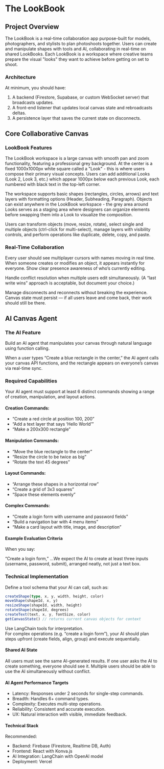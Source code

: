 # The LookBook

## Project Overview

The LookBook is a real-time collaboration app purpose-built for models, photographers, and stylists to plan photoshoots together. Users can create and manipulate shapes with tools and AI, collaborating in real-time on shared LookBooks. Each LookBook is a workspace where creative teams prepare the visual "looks" they want to achieve before getting on set to shoot.



### Architecture

At minimum, you should have:

1. A backend (Firestore, Supabase, or custom WebSocket server) that broadcasts updates.  
2. A front-end listener that updates local canvas state and rebroadcasts deltas.  
3. A persistence layer that saves the current state on disconnects.

## Core Collaborative Canvas

### LookBook Features

The LookBook workspace is a large canvas with smooth pan and zoom functionality, featuring a professional grey background. At the center is a fixed 1000x1000px white square called a "Look" - this is where users compose their primary visual concepts. Users can add additional Looks (Look 2, Look 3, etc.) which appear 1000px below each previous Look, each numbered with black text in the top-left corner.

The workspace supports basic shapes (rectangles, circles, arrows) and text layers with formatting options (Header, Subheading, Paragraph). Objects can exist anywhere in the LookBook workspace - the grey area around Looks serves as a staging area where designers can organize elements before swapping them into a Look to visualize the composition.

Users can transform objects (move, resize, rotate), select single and multiple objects (ctrl-click for multi-select), manage layers with visibility controls, and perform operations like duplicate, delete, copy, and paste.

### Real-Time Collaboration 

Every user should see multiplayer cursors with names moving in real time. When someone creates or modifies an object, it appears instantly for everyone. Show clear presence awareness of who’s currently editing.

Handle conflict resolution when multiple users edit simultaneously. (A “last write wins” approach is acceptable, but document your choice.)

Manage disconnects and reconnects without breaking the experience. Canvas state must persist — if all users leave and come back, their work should still be there.


## AI Canvas Agent

### The AI Feature

Build an AI agent that manipulates your canvas through natural language using function calling.

When a user types “Create a blue rectangle in the center,” the AI agent calls your canvas API functions, and the rectangle appears on everyone’s canvas via real-time sync.

### Required Capabilities

Your AI agent must support at least 6 distinct commands showing a range of creation, manipulation, and layout actions.

#### Creation Commands:

* “Create a red circle at position 100, 200”  
* “Add a text layer that says ‘Hello World’”  
* “Make a 200x300 rectangle”

#### Manipulation Commands:

* “Move the blue rectangle to the center”  
* “Resize the circle to be twice as big”  
* “Rotate the text 45 degrees”

#### Layout Commands:

* “Arrange these shapes in a horizontal row”  
* “Create a grid of 3x3 squares”  
* “Space these elements evenly”

#### Complex Commands:

* “Create a login form with username and password fields”  
* “Build a navigation bar with 4 menu items”  
* “Make a card layout with title, image, and description”

#### Example Evaluation Criteria

When you say:

“Create a login form,” …We expect the AI to create at least three inputs (username, password, submit), arranged neatly, not just a text box.

### Technical Implementation

Define a tool schema that your AI can call, such as:

```ts
createShape(type, x, y, width, height, color)
moveShape(shapeId, x, y)
resizeShape(shapeId, width, height)
rotateShape(shapeId, degrees)
createText(text, x, y, fontSize, color)
getCanvasState() // returns current canvas objects for context
```

Use LangChain tools for interpretation.  
For complex operations (e.g. “create a login form”), your AI should plan steps upfront (create fields, align, group) and execute sequentially.

#### Shared AI State

All users must see the same AI-generated results. If one user asks the AI to create something, everyone should see it. Multiple users should be able to use the AI simultaneously without conflict.

#### AI Agent Performance Targets

* Latency: Responses under 2 seconds for single-step commands.  
* Breadth: Handles 6+ command types.  
* Complexity: Executes multi-step operations.  
* Reliability: Consistent and accurate execution.  
* UX: Natural interaction with visible, immediate feedback.


#### Technical Stack

Recommended:

* Backend: Firebase (Firestore, Realtime DB, Auth)
* Frontend: React with Konva.js
* AI Integration: LangChain with OpenAI model
* Deployment: Vercel 

